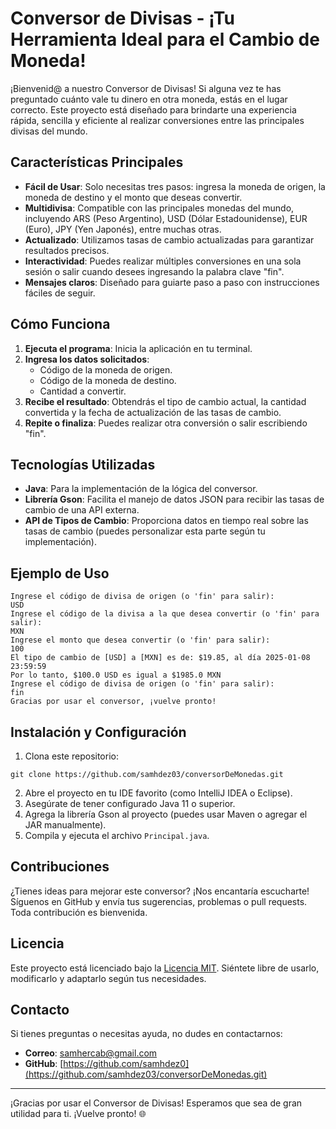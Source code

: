 # Conversor de Divisas - ¡Tu Herramienta Ideal para el Cambio de Moneda!

¡Bienvenid@ a nuestro Conversor de Divisas! Si alguna vez te has preguntado cuánto vale tu dinero en otra moneda, estás en el lugar correcto. Este proyecto está diseñado para brindarte una experiencia rápida, sencilla y eficiente al realizar conversiones entre las principales divisas del mundo.

## Características Principales

- **Fácil de Usar**: Solo necesitas tres pasos: ingresa la moneda de origen, la moneda de destino y el monto que deseas convertir.
- **Multidivisa**: Compatible con las principales monedas del mundo, incluyendo ARS (Peso Argentino), USD (Dólar Estadounidense), EUR (Euro), JPY (Yen Japonés), entre muchas otras.
- **Actualizado**: Utilizamos tasas de cambio actualizadas para garantizar resultados precisos.
- **Interactividad**: Puedes realizar múltiples conversiones en una sola sesión o salir cuando desees ingresando la palabra clave "fin".
- **Mensajes claros**: Diseñado para guiarte paso a paso con instrucciones fáciles de seguir.

## Cómo Funciona

1. **Ejecuta el programa**: Inicia la aplicación en tu terminal.
2. **Ingresa los datos solicitados**:
   - Código de la moneda de origen.
   - Código de la moneda de destino.
   - Cantidad a convertir.
3. **Recibe el resultado**: Obtendrás el tipo de cambio actual, la cantidad convertida y la fecha de actualización de las tasas de cambio.
4. **Repite o finaliza**: Puedes realizar otra conversión o salir escribiendo "fin".

## Tecnologías Utilizadas

- **Java**: Para la implementación de la lógica del conversor.
- **Librería Gson**: Facilita el manejo de datos JSON para recibir las tasas de cambio de una API externa.
- **API de Tipos de Cambio**: Proporciona datos en tiempo real sobre las tasas de cambio (puedes personalizar esta parte según tu implementación).

## Ejemplo de Uso

```
Ingrese el código de divisa de origen (o 'fin' para salir):
USD
Ingrese el código de la divisa a la que desea convertir (o 'fin' para salir):
MXN
Ingrese el monto que desea convertir (o 'fin' para salir):
100
El tipo de cambio de [USD] a [MXN] es de: $19.85, al día 2025-01-08 23:59:59
Por lo tanto, $100.0 USD es igual a $1985.0 MXN
Ingrese el código de divisa de origen (o 'fin' para salir):
fin
Gracias por usar el conversor, ¡vuelve pronto!
```

## Instalación y Configuración

1. Clona este repositorio:
```
git clone https://github.com/samhdez03/conversorDeMonedas.git
```

2. Abre el proyecto en tu IDE favorito (como IntelliJ IDEA o Eclipse).
3. Asegúrate de tener configurado Java 11 o superior.
4. Agrega la librería Gson al proyecto (puedes usar Maven o agregar el JAR manualmente).
5. Compila y ejecuta el archivo `Principal.java`.

## Contribuciones

¿Tienes ideas para mejorar este conversor? ¡Nos encantaría escucharte! Síguenos en GitHub y envía tus sugerencias, problemas o pull requests. Toda contribución es bienvenida.

## Licencia

Este proyecto está licenciado bajo la [Licencia MIT](LICENSE). Siéntete libre de usarlo, modificarlo y adaptarlo según tus necesidades.

## Contacto

Si tienes preguntas o necesitas ayuda, no dudes en contactarnos:
- **Correo**: samhercab@gmail.com
- **GitHub**: [https://github.com/samhdez0](https://github.com/samhdez03/conversorDeMonedas.git)

---

¡Gracias por usar el Conversor de Divisas! Esperamos que sea de gran utilidad para ti. ¡Vuelve pronto! 🌐



